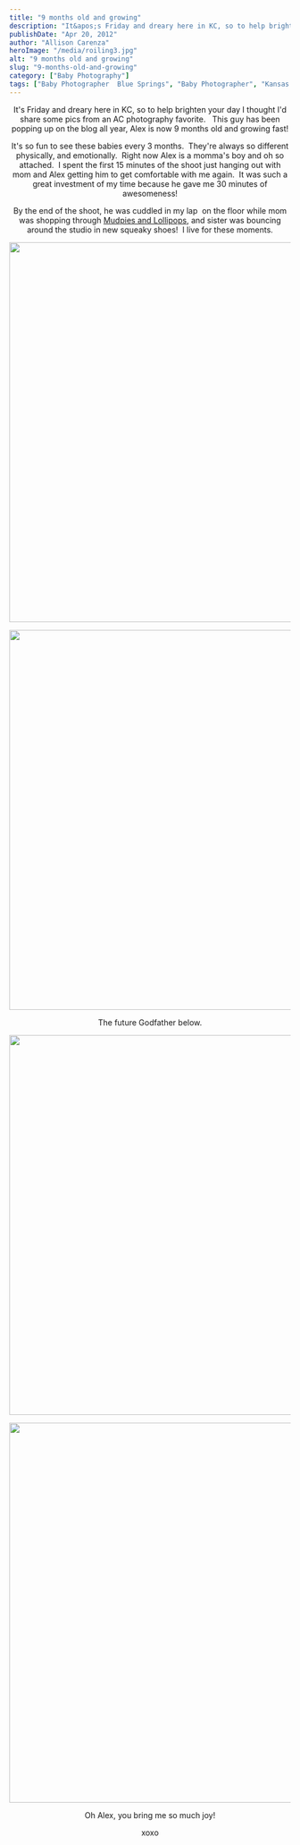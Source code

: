 ```yaml
---
title: "9 months old and growing"
description: "It&apos;s Friday and dreary here in KC, so to help brighten your day I thought I&apos;d share some pics from "
publishDate: "Apr 20, 2012"
author: "Allison Carenza"
heroImage: "/media/roiling3.jpg"
alt: "9 months old and growing"
slug: "9-months-old-and-growing"
category: ["Baby Photography"]
tags: ["Baby Photographer  Blue Springs", "Baby Photographer", "Kansas City Photographer"]
---
```


<p style="text-align: center;">
<p style="text-align: center;">It&apos;s Friday and dreary here in KC, so to help brighten your day I thought I&apos;d share some pics from an AC photography favorite.   This guy has been popping up on the blog all year, Alex is now 9 months old and growing fast!</p>
<p style="text-align: center;">It&apos;s so fun to see these babies every 3 months.  They&apos;re always so different physically, and emotionally.  Right now Alex is a momma&apos;s boy and oh so attached.  I spent the first 15 minutes of the shoot just hanging out with mom and Alex getting him to get comfortable with me again.  It was such a great investment of my time because he gave me 30 minutes of awesomeness!</p>
<p style="text-align: center;">By the end of the shoot, he was cuddled in my lap  on the floor while mom was shopping through <a href="http://www.facebook.com/pages/Mudpies-Lollipops/169735239786171">Mudpies and Lollipops</a>, and sister was bouncing around the studio in new squeaky shoes!  I live for these moments.</p>
<p style="text-align: center;">
<p style="text-align: center;"><img class="aligncenter size-full wp-image-4053" title="roiling3" src="/media/roiling3.jpg" alt="" width="930" height="680" srcset="/media/roiling3.jpg 930w, /media/roiling3-300x219.jpg 300w, /media/roiling3-768x562.jpg 768w" sizes="(max-width: 930px) 100vw, 930px" /></p>
<p style="text-align: center;">
<p style="text-align: center;"><img class="aligncenter size-full wp-image-4052" title="roiling2" src="/media/roiling2.jpg" alt="" width="930" height="680" srcset="/media/roiling2.jpg 930w, /media/roiling2-300x219.jpg 300w, /media/roiling2-768x562.jpg 768w" sizes="(max-width: 930px) 100vw, 930px" /></p>
<p style="text-align: center;">The future Godfather below.</p>
<p style="text-align: center;"><img class="aligncenter size-full wp-image-4054" title="roiling4" src="/media/roiling4.jpg" alt="" width="930" height="680" srcset="/media/roiling4.jpg 930w, /media/roiling4-300x219.jpg 300w, /media/roiling4-768x562.jpg 768w" sizes="(max-width: 930px) 100vw, 930px" /></p>
<p style="text-align: center;">
<p style="text-align: center;"><img class="aligncenter size-full wp-image-4051" title="roiling1" src="/media/roiling1.jpg" alt="" width="930" height="680" srcset="/media/roiling1.jpg 930w, /media/roiling1-300x219.jpg 300w, /media/roiling1-768x562.jpg 768w" sizes="(max-width: 930px) 100vw, 930px" /></p>
<p style="text-align: center;">
<p style="text-align: center;">Oh Alex, you bring me so much joy!</p>
<p style="text-align: center;">xoxo</p>
